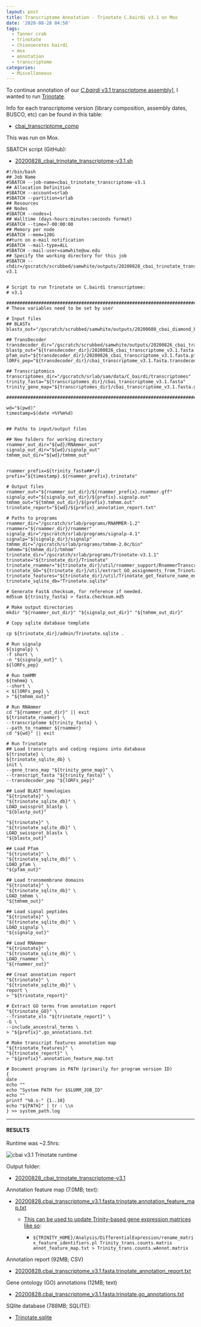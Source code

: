 ```yaml
---
layout: post
title: Transcriptome Annotation - Trinotate C.bairdi v3.1 on Mox
date: '2020-08-28 04:50'
tags:
  - Tanner crab
  - trinotate
  - Chionoecetes bairdi
  - mox
  - annotation
  - transcriptome
categories:
  - Miscellaneous
---
```

To continue annotation of our [_C.bairdi_ v3.1 transcriptome assembly](https://robertslab.github.io/sams-notebook/2020/06/05/Sequence-Extractions-C.bairdi-Transcriptomes-v2.0-and-v3.0-Excluding-Alveolata-with-MEGAN6-on-Swoose.html)], I wanted to run [Trinotate](https://github.com/Trinotate/Trinotate.github.io/wiki).

Info for each transcriptome version (library composition, assembly dates, BUSCO, etc) can be found in this table:

- [cbai_transcriptome_comp](https://docs.google.com/spreadsheets/d/1XAgU_xQKJjWk4ThJHn1wLDtPuW6X7s6Jjh_373bMc0U/edit?usp=sharing)

This was run on Mox.

SBATCH script (GitHub):

- [20200828_cbai_trinotate_transcriptome-v3.1.sh](https://github.com/RobertsLab/sams-notebook/blob/master/sbatch_scripts/20200828_cbai_trinotate_transcriptome-v3.1.sh)

```shell
#!/bin/bash
## Job Name
#SBATCH --job-name=cbai_trinotate_transcriptome-v3.1
## Allocation Definition
#SBATCH --account=srlab
#SBATCH --partition=srlab
## Resources
## Nodes
#SBATCH --nodes=1
## Walltime (days-hours:minutes:seconds format)
#SBATCH --time=7-00:00:00
## Memory per node
#SBATCH --mem=120G
##turn on e-mail notification
#SBATCH --mail-type=ALL
#SBATCH --mail-user=samwhite@uw.edu
## Specify the working directory for this job
#SBATCH --chdir=/gscratch/scrubbed/samwhite/outputs/20200828_cbai_trinotate_transcriptome-v3.1


# Script to run Trinotate on C.bairdi transcriptome:
# v3.1

###################################################################################
# These variables need to be set by user

# Input files
## BLASTx
blastx_out="/gscratch/scrubbed/samwhite/outputs/20200608_cbai_diamond_blastx_v2.1_v3.1/cbai_transcriptome_v3.1.blastx.outfmt6"

## TransDecoder
transdecoder_dir="/gscratch/scrubbed/samwhite/outputs/20200826_cbai_transdecoder_transcriptomes_v2.1_v.3.1/20200826_cbai_transcriptome_v3.1.fasta.transdecoder"
blastp_out="${transdecoder_dir}/20200826_cbai_transcriptome_v3.1.fasta.blastp_out/20200826_cbai_transcriptome_v3.1.fasta.blastp.outfmt6"
pfam_out="${transdecoder_dir}/20200826_cbai_transcriptome_v3.1.fasta.pfam_out/20200826_cbai_transcriptome_v3.1.fasta.pfam.domtblout"
lORFs_pep="${transdecoder_dir}/cbai_transcriptome_v3.1.fasta.transdecoder_dir/longest_orfs.pep"

## Transcriptomics
transcriptomes_dir="/gscratch/srlab/sam/data/C_bairdi/transcriptomes"
trinity_fasta="${transcriptomes_dir}/cbai_transcriptome_v3.1.fasta"
trinity_gene_map="${transcriptomes_dir}/cbai_transcriptome_v3.1.fasta.gene_trans_map"

###################################################################################

wd="$(pwd)"
timestamp=$(date +%Y%m%d)


## Paths to input/output files

## New folders for working directory
rnammer_out_dir="${wd}/RNAmmer_out"
signalp_out_dir="${wd}/signalp_out"
tmhmm_out_dir="${wd}/tmhmm_out"


rnammer_prefix=${trinity_fasta##*/}
prefix="${timestamp}.${rnammer_prefix}.trinotate"

# Output files
rnammer_out="${rnammer_out_dir}/${rnammer_prefix}.rnammer.gff"
signalp_out="${signalp_out_dir}/${prefix}.signalp.out"
tmhmm_out="${tmhmm_out_dir}/${prefix}.tmhmm.out"
trinotate_report="${wd}/${prefix}_annotation_report.txt"

# Paths to programs
rnammer_dir="/gscratch/srlab/programs/RNAMMER-1.2"
rnammer="${rnammer_dir}/rnammer"
signalp_dir="/gscratch/srlab/programs/signalp-4.1"
signalp="${signalp_dir}/signalp"
tmhmm_dir="/gscratch/srlab/programs/tmhmm-2.0c/bin"
tmhmm="${tmhmm_dir}/tmhmm"
trinotate_dir="/gscratch/srlab/programs/Trinotate-v3.1.1"
trinotate="${trinotate_dir}/Trinotate"
trinotate_rnammer="${trinotate_dir}/util/rnammer_support/RnammerTranscriptome.pl"
trinotate_GO="${trinotate_dir}/util/extract_GO_assignments_from_Trinotate_xls.pl"
trinotate_features="${trinotate_dir}/util/Trinotate_get_feature_name_encoding_attributes.pl"
trinotate_sqlite_db="Trinotate.sqlite"

# Generate FastA checksum, for reference if needed.
md5sum ${trinity_fasta} > fasta.checksum.md5

# Make output directories
mkdir "${rnammer_out_dir}" "${signalp_out_dir}" "${tmhmm_out_dir}"

# Copy sqlite database template

cp ${trinotate_dir}/admin/Trinotate.sqlite .

# Run signalp
${signalp} \
-f short \
-n "${signalp_out}" \
${lORFs_pep}

# Run tmHMM
${tmhmm} \
--short \
< ${lORFs_pep} \
> "${tmhmm_out}"

# Run RNAmmer
cd "${rnammer_out_dir}" || exit
${trinotate_rnammer} \
--transcriptome ${trinity_fasta} \
--path_to_rnammer ${rnammer}
cd "${wd}" || exit

# Run Trinotate
## Load transcripts and coding regions into database
${trinotate} \
${trinotate_sqlite_db} \
init \
--gene_trans_map "${trinity_gene_map}" \
--transcript_fasta "${trinity_fasta}" \
--transdecoder_pep "${lORFs_pep}"

## Load BLAST homologies
"${trinotate}" \
"${trinotate_sqlite_db}" \
LOAD_swissprot_blastp \
"${blastp_out}"

"${trinotate}" \
"${trinotate_sqlite_db}" \
LOAD_swissprot_blastx \
"${blastx_out}"

## Load Pfam
"${trinotate}" \
"${trinotate_sqlite_db}" \
LOAD_pfam \
"${pfam_out}"

## Load transmembrane domains
"${trinotate}" \
"${trinotate_sqlite_db}" \
LOAD_tmhmm \
"${tmhmm_out}"

## Load signal peptides
"${trinotate}" \
"${trinotate_sqlite_db}" \
LOAD_signalp \
"${signalp_out}"

## Load RNAmmer
"${trinotate}" \
"${trinotate_sqlite_db}" \
LOAD_rnammer \
"${rnammer_out}"

## Creat annotation report
"${trinotate}" \
"${trinotate_sqlite_db}" \
report \
> "${trinotate_report}"

# Extract GO terms from annotation report
"${trinotate_GO}" \
--Trinotate_xls "${trinotate_report}" \
-G \
--include_ancestral_terms \
> "${prefix}".go_annotations.txt

# Make transcript features annotation map
"${trinotate_features}" \
"${trinotate_report}" \
> "${prefix}".annotation_feature_map.txt

# Document programs in PATH (primarily for program version ID)
{
date
echo ""
echo "System PATH for $SLURM_JOB_ID"
echo ""
printf "%0.s-" {1..10}
echo "${PATH}" | tr : \\n
} >> system_path.log
```

---

#### RESULTS

Runtime was ~2.5hrs:

![cbai v3.1 Trinotate runtime](https://github.com/RobertsLab/sams-notebook/blob/master/images/screencaps/20200827_cbai_trinotate_transcriptome-v3.1_runtime.png?raw=true)


Output folder:

- [20200828_cbai_trinotate_transcriptome-v3.1](https://gannet.fish.washington.edu/Atumefaciens/20200828_cbai_trinotate_transcriptome-v3.1)

Annotation feature map (7.0MB; text):

- [20200828.cbai_transcriptome_v3.1.fasta.trinotate.annotation_feature_map.txt](https://gannet.fish.washington.edu/Atumefaciens/20200828_cbai_trinotate_transcriptome-v3.1/20200828.cbai_transcriptome_v3.1.fasta.trinotate.annotation_feature_map.txt)

  - [This can be used to update Trinity-based gene expression matrices like so](https://github.com/trinityrnaseq/trinityrnaseq/wiki/Functional-Annotation-of-Transcripts):

    - ```${TRINITY_HOME}/Analysis/DifferentialExpression/rename_matrix_feature_identifiers.pl Trinity_trans.counts.matrix annot_feature_map.txt > Trinity_trans.counts.wAnnot.matrix```

Annotation report (92MB; CSV)

- [20200828.cbai_transcriptome_v3.1.fasta.trinotate_annotation_report.txt](https://gannet.fish.washington.edu/Atumefaciens/20200828_cbai_trinotate_transcriptome-v3.1/20200828.cbai_transcriptome_v3.1.fasta.trinotate_annotation_report.txt)

Gene ontology (GO) annotations (12MB; text)

- [20200828.cbai_transcriptome_v3.1.fasta.trinotate.go_annotations.txt](https://gannet.fish.washington.edu/Atumefaciens/20200828_cbai_trinotate_transcriptome-v3.1/20200828.cbai_transcriptome_v3.1.fasta.trinotate.go_annotations.txt)

SQlite database (788MB; SQLITE):

- [Trinotate.sqlite](https://gannet.fish.washington.edu/Atumefaciens/20200828_cbai_trinotate_transcriptome-v3.1/Trinotate.sqlite)
